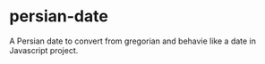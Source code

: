 # persian-date
A Persian date to convert from gregorian and behavie like a date in Javascript project.
